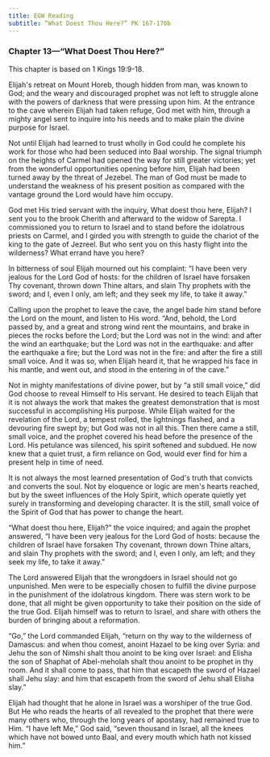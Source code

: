 ```yaml
---
title: EGW Reading
subtitle: “What Doest Thou Here?” PK 167-170b
---
```


### Chapter 13—“What Doest Thou Here?”

This chapter is based on 1 Kings 19:9-18.

Elijah's retreat on Mount Horeb, though hidden from man, was known to God; and the weary and discouraged prophet was not left to struggle alone with the powers of darkness that were pressing upon him. At the entrance to the cave wherein Elijah had taken refuge, God met with him, through a mighty angel sent to inquire into his needs and to make plain the divine purpose for Israel.

Not until Elijah had learned to trust wholly in God could he complete his work for those who had been seduced into Baal worship. The signal triumph on the heights of Carmel had opened the way for still greater victories; yet from the wonderful opportunities opening before him, Elijah had been turned away by the threat of Jezebel. The man of God must be made to understand the weakness of his present position as compared with the vantage ground the Lord would have him occupy.

God met His tried servant with the inquiry, What doest thou here, Elijah? I sent you to the brook Cherith and afterward to the widow of Sarepta. I commissioned you to return to Israel and to stand before the idolatrous priests on Carmel, and I girded you with strength to guide the chariot of the king to the gate of Jezreel. But who sent you on this hasty flight into the wilderness? What errand have you here?

In bitterness of soul Elijah mourned out his complaint: “I have been very jealous for the Lord God of hosts: for the children of Israel have forsaken Thy covenant, thrown down Thine altars, and slain Thy prophets with the sword; and I, even I only, am left; and they seek my life, to take it away.”

Calling upon the prophet to leave the cave, the angel bade him stand before the Lord on the mount, and listen to His word. “And, behold, the Lord passed by, and a great and strong wind rent the mountains, and brake in pieces the rocks before the Lord; but the Lord was not in the wind: and after the wind an earthquake; but the Lord was not in the earthquake: and after the earthquake a fire; but the Lord was not in the fire: and after the fire a still small voice. And it was so, when Elijah heard it, that he wrapped his face in his mantle, and went out, and stood in the entering in of the cave.”

Not in mighty manifestations of divine power, but by “a still small voice,” did God choose to reveal Himself to His servant. He desired to teach Elijah that it is not always the work that makes the greatest demonstration that is most successful in accomplishing His purpose. While Elijah waited for the revelation of the Lord, a tempest rolled, the lightnings flashed, and a devouring fire swept by; but God was not in all this. Then there came a still, small voice, and the prophet covered his head before the presence of the Lord. His petulance was silenced, his spirit softened and subdued. He now knew that a quiet trust, a firm reliance on God, would ever find for him a present help in time of need.

It is not always the most learned presentation of God's truth that convicts and converts the soul. Not by eloquence or logic are men's hearts reached, but by the sweet influences of the Holy Spirit, which operate quietly yet surely in transforming and developing character. It is the still, small voice of the Spirit of God that has power to change the heart.

“What doest thou here, Elijah?” the voice inquired; and again the prophet answered, “I have been very jealous for the Lord God of hosts: because the children of Israel have forsaken Thy covenant, thrown down Thine altars, and slain Thy prophets with the sword; and I, even I only, am left; and they seek my life, to take it away.”

The Lord answered Elijah that the wrongdoers in Israel should not go unpunished. Men were to be especially chosen to fulfill the divine purpose in the punishment of the idolatrous kingdom. There was stern work to be done, that all might be given opportunity to take their position on the side of the true God. Elijah himself was to return to Israel, and share with others the burden of bringing about a reformation.

“Go,” the Lord commanded Elijah, “return on thy way to the wilderness of Damascus: and when thou comest, anoint Hazael to be king over Syria: and Jehu the son of Nimshi shalt thou anoint to be king over Israel: and Elisha the son of Shaphat of Abel-meholah shalt thou anoint to be prophet in thy room. And it shall come to pass, that him that escapeth the sword of Hazael shall Jehu slay: and him that escapeth from the sword of Jehu shall Elisha slay.”

Elijah had thought that he alone in Israel was a worshiper of the true God. But He who reads the hearts of all revealed to the prophet that there were many others who, through the long years of apostasy, had remained true to Him. “I have left Me,” God said, “seven thousand in Israel, all the knees which have not bowed unto Baal, and every mouth which hath not kissed him.”